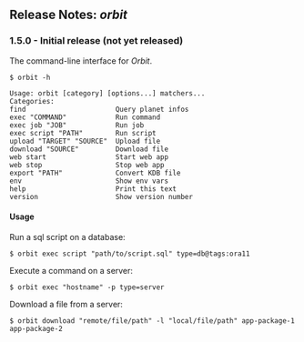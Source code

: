 ## Release Notes: _orbit_

### 1.5.0 - Initial release (not yet released)

The command-line interface for _Orbit_.

    $ orbit -h

    Usage: orbit [category] [options...] matchers...
    Categories:
    find                      Query planet infos
    exec "COMMAND"            Run command
    exec job "JOB"            Run job
    exec script "PATH"        Run script
    upload "TARGET" "SOURCE"  Upload file
    download "SOURCE"         Download file
    web start                 Start web app
    web stop                  Stop web app
    export "PATH"             Convert KDB file
    env                       Show env vars
    help                      Print this text
    version                   Show version number

#### Usage

Run a sql script on a database:

    $ orbit exec script "path/to/script.sql" type=db@tags:ora11

Execute a command on a server:

    $ orbit exec "hostname" -p type=server

Download a file from a server:

    $ orbit download "remote/file/path" -l "local/file/path" app-package-1 app-package-2
